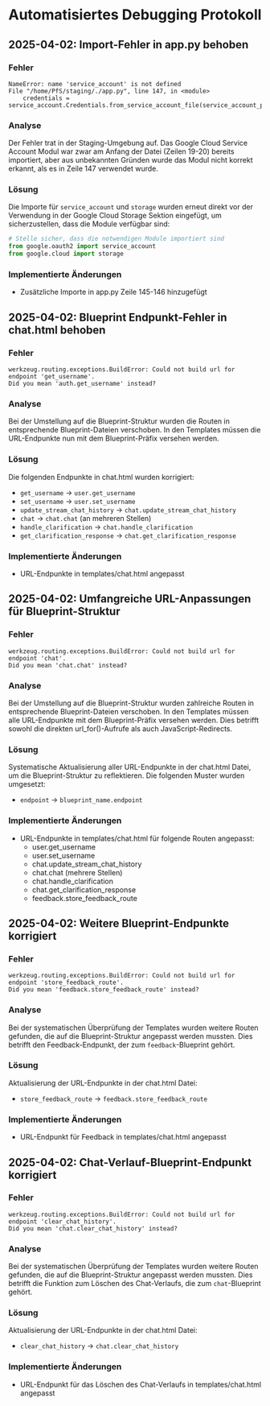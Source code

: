 # Automatisiertes Debugging Protokoll

## 2025-04-02: Import-Fehler in app.py behoben

### Fehler
```
NameError: name 'service_account' is not defined
File "/home/PfS/staging/./app.py", line 147, in <module>
    credentials = service_account.Credentials.from_service_account_file(service_account_path)
```

### Analyse
Der Fehler trat in der Staging-Umgebung auf. Das Google Cloud Service Account Modul war zwar am Anfang der Datei (Zeilen 19-20) bereits importiert, aber aus unbekannten Gründen wurde das Modul nicht korrekt erkannt, als es in Zeile 147 verwendet wurde.

### Lösung
Die Importe für `service_account` und `storage` wurden erneut direkt vor der Verwendung in der Google Cloud Storage Sektion eingefügt, um sicherzustellen, dass die Module verfügbar sind:

```python
# Stelle sicher, dass die notwendigen Module importiert sind
from google.oauth2 import service_account
from google.cloud import storage
```

### Implementierte Änderungen
- Zusätzliche Importe in app.py Zeile 145-146 hinzugefügt

## 2025-04-02: Blueprint Endpunkt-Fehler in chat.html behoben

### Fehler
```
werkzeug.routing.exceptions.BuildError: Could not build url for endpoint 'get_username'. 
Did you mean 'auth.get_username' instead?
```

### Analyse
Bei der Umstellung auf die Blueprint-Struktur wurden die Routen in entsprechende Blueprint-Dateien verschoben. In den Templates müssen die URL-Endpunkte nun mit dem Blueprint-Präfix versehen werden.

### Lösung
Die folgenden Endpunkte in chat.html wurden korrigiert:
- `get_username` → `user.get_username`
- `set_username` → `user.set_username`
- `update_stream_chat_history` → `chat.update_stream_chat_history`
- `chat` → `chat.chat` (an mehreren Stellen)
- `handle_clarification` → `chat.handle_clarification`
- `get_clarification_response` → `chat.get_clarification_response`

### Implementierte Änderungen
- URL-Endpunkte in templates/chat.html angepasst

## 2025-04-02: Umfangreiche URL-Anpassungen für Blueprint-Struktur

### Fehler
```
werkzeug.routing.exceptions.BuildError: Could not build url for endpoint 'chat'. 
Did you mean 'chat.chat' instead?
```

### Analyse
Bei der Umstellung auf die Blueprint-Struktur wurden zahlreiche Routen in entsprechende Blueprint-Dateien verschoben. In den Templates müssen alle URL-Endpunkte mit dem Blueprint-Präfix versehen werden. Dies betrifft sowohl die direkten url_for()-Aufrufe als auch JavaScript-Redirects.

### Lösung
Systematische Aktualisierung aller URL-Endpunkte in der chat.html Datei, um die Blueprint-Struktur zu reflektieren. Die folgenden Muster wurden umgesetzt:
- `endpoint` → `blueprint_name.endpoint`

### Implementierte Änderungen
- URL-Endpunkte in templates/chat.html für folgende Routen angepasst:
  - user.get_username
  - user.set_username
  - chat.update_stream_chat_history
  - chat.chat (mehrere Stellen)
  - chat.handle_clarification
  - chat.get_clarification_response
  - feedback.store_feedback_route

## 2025-04-02: Weitere Blueprint-Endpunkte korrigiert

### Fehler
```
werkzeug.routing.exceptions.BuildError: Could not build url for endpoint 'store_feedback_route'. 
Did you mean 'feedback.store_feedback_route' instead?
```

### Analyse
Bei der systematischen Überprüfung der Templates wurden weitere Routen gefunden, die auf die Blueprint-Struktur angepasst werden mussten. Dies betrifft den Feedback-Endpunkt, der zum `feedback`-Blueprint gehört.

### Lösung
Aktualisierung der URL-Endpunkte in der chat.html Datei:
- `store_feedback_route` → `feedback.store_feedback_route`

### Implementierte Änderungen
- URL-Endpunkt für Feedback in templates/chat.html angepasst

## 2025-04-02: Chat-Verlauf-Blueprint-Endpunkt korrigiert

### Fehler
```
werkzeug.routing.exceptions.BuildError: Could not build url for endpoint 'clear_chat_history'. 
Did you mean 'chat.clear_chat_history' instead?
```

### Analyse
Bei der systematischen Überprüfung der Templates wurden weitere Routen gefunden, die auf die Blueprint-Struktur angepasst werden mussten. Dies betrifft die Funktion zum Löschen des Chat-Verlaufs, die zum `chat`-Blueprint gehört.

### Lösung
Aktualisierung der URL-Endpunkte in der chat.html Datei:
- `clear_chat_history` → `chat.clear_chat_history`

### Implementierte Änderungen
- URL-Endpunkt für das Löschen des Chat-Verlaufs in templates/chat.html angepasst
